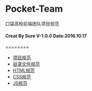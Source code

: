 # Pocket-Team
口袋高校前端团队项目规范
#### Creat By Sure  V-1.0.0 Date:2016.10.17 
========

* [项目规范](myproject.md)
* [目录文件规范](mydir.md)
* [HTML规范](html-guideline.md)
* [CSS规范](css-guideline.md)
* [JS规范](js-guideline.md)

